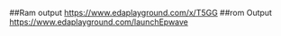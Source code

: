 ##Ram output https://www.edaplayground.com/x/T5GG
##rom Output https://www.edaplayground.com/launchEpwave
